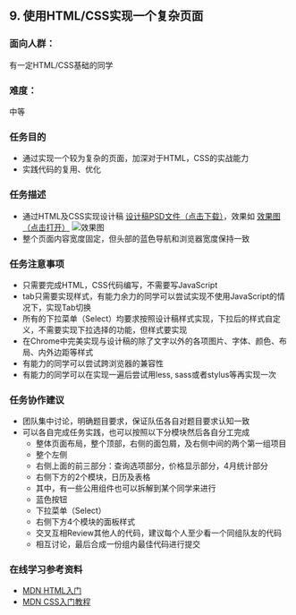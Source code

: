## 9. 使用HTML/CSS实现一个复杂页面
### 面向人群：
有一定HTML/CSS基础的同学

### 难度：
中等

### 任务目的
* 通过实现一个较为复杂的页面，加深对于HTML，CSS的实战能力
* 实践代码的复用、优化

### 任务描述
* 通过HTML及CSS实现设计稿 [设计稿PSD文件（点击下载）](http://7xrp04.com1.z0.glb.clouddn.com/task_1_9_1.psd)，效果如 [效果图（点击打开）](http://7xrp04.com1.z0.glb.clouddn.com/task_1_9_2.jpg)
![效果图](http://7xrp04.com1.z0.glb.clouddn.com/task_1_9_2.jpg)
* 整个页面内容宽度固定，但头部的蓝色导航和浏览器宽度保持一致

### 任务注意事项
* 只需要完成HTML，CSS代码编写，不需要写JavaScript
* tab只需要实现样式，有能力余力的同学可以尝试实现不使用JavaScript的情况下，实现Tab切换
* 所有的下拉菜单（Select）均要求按照设计稿样式实现，下拉后的样式自定义，不需要实现下拉选择的功能，但样式要实现
* 在Chrome中完美实现与设计稿的除了文字以外的各项图片、字体、颜色、布局、内外边距等样式
* 有能力的同学可以尝试跨浏览器的兼容性
* 有能力的同学可以在实现一遍后尝试用less, sass或者stylus等再实现一次

### 任务协作建议
* 团队集中讨论，明确题目要求，保证队伍各自对题目要求认知一致
* 可以各自完成任务实践，也可以按照以下分模块然后各自分工完成
  * 整体页面布局，整个顶部，右侧的面包屑，及右侧中间的两个第一组项目
  * 整个左侧
  * 右侧上面的前三部分：查询选项部分，价格显示部分，4月统计部分
  * 右侧下方的2个模块，日历及表格
  * 其中，有一些公用组件也可以拆解到某个同学来进行
  * 蓝色按钮
  * 下拉菜单（Select）
  * 右侧下方4个模块的面板样式
  * 交叉互相Review其他人的代码，建议每个人至少看一个同组队友的代码
  * 相互讨论，最后合成一份组内最佳代码进行提交

### 在线学习参考资料
* [MDN HTML入门](https://developer.mozilla.org/en/docs/Web/Guide/HTML/Introduction)
* [MDN CSS入门教程](https://developer.mozilla.org/en/docs/Web/Guide/CSS/Getting_started)
